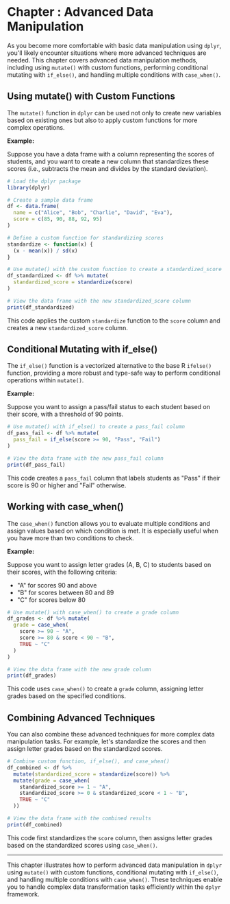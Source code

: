 # Chapter : Advanced Data Manipulation

As you become more comfortable with basic data manipulation using `dplyr`, you'll likely encounter situations where more advanced techniques are needed. This chapter covers advanced data manipulation methods, including using `mutate()` with custom functions, performing conditional mutating with `if_else()`, and handling multiple conditions with `case_when()`.

## Using mutate() with Custom Functions

The `mutate()` function in `dplyr` can be used not only to create new variables based on existing ones but also to apply custom functions for more complex operations.

**Example:**

Suppose you have a data frame with a column representing the scores of students, and you want to create a new column that standardizes these scores (i.e., subtracts the mean and divides by the standard deviation).

```r
# Load the dplyr package
library(dplyr)

# Create a sample data frame
df <- data.frame(
  name = c("Alice", "Bob", "Charlie", "David", "Eva"),
  score = c(85, 90, 88, 92, 95)
)

# Define a custom function for standardizing scores
standardize <- function(x) {
  (x - mean(x)) / sd(x)
}

# Use mutate() with the custom function to create a standardized_score column
df_standardized <- df %>% mutate(
  standardized_score = standardize(score)
)

# View the data frame with the new standardized_score column
print(df_standardized)
```

This code applies the custom `standardize` function to the `score` column and creates a new `standardized_score` column.

## Conditional Mutating with if_else()

The `if_else()` function is a vectorized alternative to the base R `ifelse()` function, providing a more robust and type-safe way to perform conditional operations within `mutate()`.

**Example:**

Suppose you want to assign a pass/fail status to each student based on their score, with a threshold of 90 points.

```r
# Use mutate() with if_else() to create a pass_fail column
df_pass_fail <- df %>% mutate(
  pass_fail = if_else(score >= 90, "Pass", "Fail")
)

# View the data frame with the new pass_fail column
print(df_pass_fail)
```

This code creates a `pass_fail` column that labels students as "Pass" if their score is 90 or higher and "Fail" otherwise.

## Working with case_when()

The `case_when()` function allows you to evaluate multiple conditions and assign values based on which condition is met. It is especially useful when you have more than two conditions to check.

**Example:**

Suppose you want to assign letter grades (A, B, C) to students based on their scores, with the following criteria:
- "A" for scores 90 and above
- "B" for scores between 80 and 89
- "C" for scores below 80

```r
# Use mutate() with case_when() to create a grade column
df_grades <- df %>% mutate(
  grade = case_when(
    score >= 90 ~ "A",
    score >= 80 & score < 90 ~ "B",
    TRUE ~ "C"
  )
)

# View the data frame with the new grade column
print(df_grades)
```

This code uses `case_when()` to create a `grade` column, assigning letter grades based on the specified conditions.

## Combining Advanced Techniques

You can also combine these advanced techniques for more complex data manipulation tasks. For example, let's standardize the scores and then assign letter grades based on the standardized scores.

```r
# Combine custom function, if_else(), and case_when()
df_combined <- df %>% 
  mutate(standardized_score = standardize(score)) %>% 
  mutate(grade = case_when(
    standardized_score >= 1 ~ "A",
    standardized_score >= 0 & standardized_score < 1 ~ "B",
    TRUE ~ "C"
  ))

# View the data frame with the combined results
print(df_combined)
```

This code first standardizes the `score` column, then assigns letter grades based on the standardized scores using `case_when()`.

---

This chapter illustrates how to perform advanced data manipulation in `dplyr` using `mutate()` with custom functions, conditional mutating with `if_else()`, and handling multiple conditions with `case_when()`. These techniques enable you to handle complex data transformation tasks efficiently within the `dplyr` framework.
